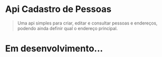 # Api Cadastro de Pessoas
> Uma api simples para criar, editar e consultar pessoas e endereços, podendo ainda definir qual o endereço principal.

# Em desenvolvimento...
